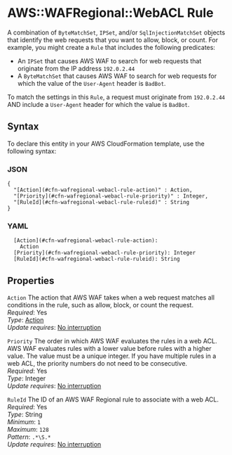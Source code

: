 # AWS::WAFRegional::WebACL Rule<a name="aws-properties-wafregional-webacl-rule"></a>

A combination of `ByteMatchSet`, `IPSet`, and/or `SqlInjectionMatchSet` objects that identify the web requests that you want to allow, block, or count\. For example, you might create a `Rule` that includes the following predicates:

- An `IPSet` that causes AWS WAF to search for web requests that originate from the IP address `192.0.2.44`
- A `ByteMatchSet` that causes AWS WAF to search for web requests for which the value of the `User-Agent` header is `BadBot`\.

To match the settings in this `Rule`, a request must originate from `192.0.2.44` AND include a `User-Agent` header for which the value is `BadBot`\.

## Syntax<a name="aws-properties-wafregional-webacl-rule-syntax"></a>

To declare this entity in your AWS CloudFormation template, use the following syntax:

### JSON<a name="aws-properties-wafregional-webacl-rule-syntax.json"></a>

```
{
  "[Action](#cfn-wafregional-webacl-rule-action)" : Action,
  "[Priority](#cfn-wafregional-webacl-rule-priority)" : Integer,
  "[RuleId](#cfn-wafregional-webacl-rule-ruleid)" : String
}
```

### YAML<a name="aws-properties-wafregional-webacl-rule-syntax.yaml"></a>

```
  [Action](#cfn-wafregional-webacl-rule-action):
    Action
  [Priority](#cfn-wafregional-webacl-rule-priority): Integer
  [RuleId](#cfn-wafregional-webacl-rule-ruleid): String
```

## Properties<a name="aws-properties-wafregional-webacl-rule-properties"></a>

`Action` <a name="cfn-wafregional-webacl-rule-action"></a>
The action that AWS WAF takes when a web request matches all conditions in the rule, such as allow, block, or count the request\.  
_Required_: Yes  
_Type_: [Action](aws-properties-wafregional-webacl-action.md)  
_Update requires_: [No interruption](https://docs.aws.amazon.com/AWSCloudFormation/latest/UserGuide/using-cfn-updating-stacks-update-behaviors.html#update-no-interrupt)

`Priority` <a name="cfn-wafregional-webacl-rule-priority"></a>
The order in which AWS WAF evaluates the rules in a web ACL\. AWS WAF evaluates rules with a lower value before rules with a higher value\. The value must be a unique integer\. If you have multiple rules in a web ACL, the priority numbers do not need to be consecutive\.  
_Required_: Yes  
_Type_: Integer  
_Update requires_: [No interruption](https://docs.aws.amazon.com/AWSCloudFormation/latest/UserGuide/using-cfn-updating-stacks-update-behaviors.html#update-no-interrupt)

`RuleId` <a name="cfn-wafregional-webacl-rule-ruleid"></a>
The ID of an AWS WAF Regional rule to associate with a web ACL\.  
_Required_: Yes  
_Type_: String  
_Minimum_: `1`  
_Maximum_: `128`  
_Pattern_: `.*\S.*`  
_Update requires_: [No interruption](https://docs.aws.amazon.com/AWSCloudFormation/latest/UserGuide/using-cfn-updating-stacks-update-behaviors.html#update-no-interrupt)
